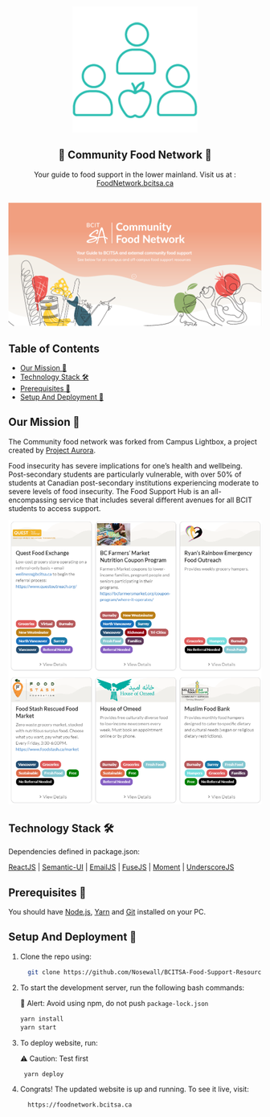 <!-- Using README template from: https://github.com/othneildrew/Best-README-Template -->

<!-- PROJECT LOGO -->
<br />
<p align="center">
  <a href="https://github.com/Nosewall/BCITSA-Food-Support-Resource-Hub">
    <img src="images/Wellness Icons_Community Food Network_03.png" alt="Community Food nedtwork icon" width="250" height="250">
  </a>

  <h2 align="center">🍍 Community Food Network 🍍</h2>
  <p align="center">
    Your guide to food support in the lower mainland. Visit us at : 
    <a href="https://foodnetwork.bcitsa.ca/">FoodNetwork.bcitsa.ca</a>
    <br />
    <br />
  </p>
</p>

![Homepage preview](/images/homepage.png)

## Table of Contents

- [Our Mission 🧠](#our-mission-)
- [Technology Stack 🛠️](#technology-stack-%EF%B8%8F)
- [Prerequisites 🍪](#prerequisites-)
- [Setup And Deployment 🔧](#setup-and-deployment-)

## Our Mission 🧠

The Community food network was forked from Campus Lightbox, a project created by [Project Aurora](https://www.projectaurora.ca/).

Food insecurity has severe implications for one’s health and wellbeing. Post-secondary students are particularly vulnerable, with over 50% of students at Canadian post-secondary institutions experiencing moderate to severe levels of food insecurity. The Food Support Hub is an all-encompassing service that includes several different avenues for all BCIT students to access support.

![Cards preview](/images/cards.png)

## Technology Stack 🛠️

Dependencies defined in package.json:

[ReactJS](https://reactjs.org/)
| [Semantic-UI](https://react.semantic-ui.com/)
| [EmailJS](https://www.emailjs.com/)
| [FuseJS](https://fusejs.io/)
| [Moment](https://momentjs.com/)
| [UnderscoreJS](https://underscorejs.org/)

## Prerequisites 🍪

You should have [Node.js](https://nodejs.org/en/), [Yarn](https://classic.yarnpkg.com/en/docs/install/) and [Git](https://git-scm.com/) installed on your PC.

## Setup And Deployment 🔧

1. Clone the repo using:

   ```bash
     git clone https://github.com/Nosewall/BCITSA-Food-Support-Resource-Hub
   ```

2. To start the development server, run the following bash commands:

   🚨 Alert: Avoid using npm, do not push `package-lock.json`

   ```bash
   yarn install
   yarn start
   ```

3. To deploy website, run:

   ⚠️ Caution: Test first

   ```bash
    yarn deploy
   ```

4. Congrats! The updated website is up and running. To see it live, visit:

   ```https
     https://foodnetwork.bcitsa.ca
   ```
